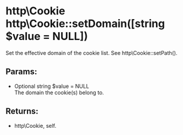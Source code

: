 # http\Cookie http\Cookie::setDomain([string $value = NULL])

Set the effective domain of the cookie list.
See http\Cookie::setPath().

## Params:

* Optional string $value = NULL  
  The domain the cookie(s) belong to.

## Returns:

* http\Cookie, self.
